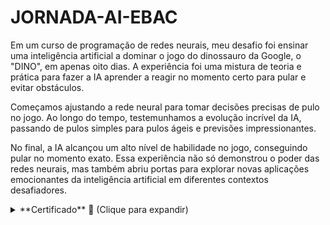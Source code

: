 # JORNADA-AI-EBAC
Em um curso de programação de redes neurais, meu desafio foi ensinar uma inteligência artificial a dominar o jogo do dinossauro da Google, o "DINO", em apenas oito dias. A experiência foi uma mistura de teoria e prática para fazer a IA aprender a reagir no momento certo para pular e evitar obstáculos.

Começamos ajustando a rede neural para tomar decisões precisas de pulo no jogo. Ao longo do tempo, testemunhamos a evolução incrível da IA, passando de pulos simples para pulos ágeis e previsões impressionantes.

No final, a IA alcançou um alto nível de habilidade no jogo, conseguindo pular no momento exato. Essa experiência não só demonstrou o poder das redes neurais, mas também abriu portas para explorar novas aplicações emocionantes da inteligência artificial em diferentes contextos desafiadores.
<details>
<summary>**Certificado** 🎥 (Clique para expandir)</summary>

  ![Certificado](https://github.com/WillianNog/JORNADA-AI-EBAC/blob/main/Certificado.png)

</details>
